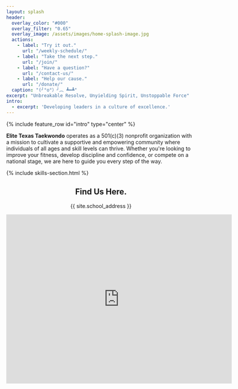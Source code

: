 ```yaml
---
layout: splash
header:
  overlay_color: "#000"
  overlay_filter: "0.65"
  overlay_image: /assets/images/home-splash-image.jpg
  actions:
    - label: "Try it out."
      url: "/weekly-schedule/"
    - label: "Take the next step."
      url: "/join/"
    - label: "Have a question?"
      url: "/contact-us/"
    - label: "Help our cause."
      url: "/donate/"
  caption: "(╯°o°）╯︵ ┻━┻"
excerpt: "Unbreakable Resolve, Unyielding Spirit, Unstoppable Force"
intro: 
  - excerpt: 'Developing leaders in a culture of excellence.'
---
```


<!-- {% include news-banner.html %} -->
{% include feature_row id="intro" type="center" %}

**Elite Texas Taekwondo** operates as a 501(c)(3) nonprofit organization with a mission to cultivate a supportive and
empowering community where individuals of all ages and skill levels can thrive. Whether you're looking
to improve your fitness, develop discipline and confidence, or compete on a national stage, we are here to guide
you every step of the way.

{% include skills-section.html %}



<div class="location" style="text-align: center; margin: 2em 0;">
<h2>Find Us Here.</h2>
<p>{{ site.school_address }}</p>
<iframe
  src="https://www.google.com/maps/embed?pb=!1m18!1m12!1m3!1d3475.108248207779!2d-98.57422488823424!3d29.42563247513763!2m3!1f0!2f0!3f0!3m2!1i1024!2i768!4f13.1!3m3!1m2!1s0x865c5ea9f167d0fb%3A0xa3ccc6cbe7d5ece6!2sCuellar%20Community%20Center!5e0!3m2!1sen!2sus!4v1732812586696!5m2!1sen!2sus"
  width="600"
  height="450"
  style="border:0;"
  allowfullscreen=""
  loading="lazy"
  referrerpolicy="no-referrer-when-downgrade">
</iframe>
</div>

<style>
  .hero {
    background-image: url('path-to-hero-image.jpg');
    background-size: cover;
    background-position: center;
    color: white;
    text-align: center;
    padding: 100px 20px;
  }
  .hero h1 {
    font-size: 2.5em;
    margin-bottom: 10px;
  }
  .hero p {
    font-size: 1.2em;
  }
  .skills-section {
    text-align: center;
    padding: 50px 20px;
    background-color: #ffffff;
  }
  .skills-section h2 {
    font-size: 2em;
    margin-bottom: 20px;
  }
  .skills {
    display: flex;
    flex-wrap: wrap;
    justify-content: center;
    gap: 20px;
  }
  .skill {
    position: relative;
    background-color: #99c2ff; /* Medium blue */
    border-radius: 10px;
    padding: 20px;
    width: 200px;
    text-align: center;
    font-size: 1.2em;
    font-weight: bold;
    box-shadow: 0 4px 6px rgba(0, 0, 0, 0.1);
    transition: transform 0.3s ease, background-color 0.3s ease;
  }
  .skill:hover {
    transform: scale(1.1);
    background-color: #80b3ff; /* Slightly darker blue for hover */
  }
  .tooltip {
    visibility: hidden;
    background-color: #e0e0e0; /* Medium grey */
    color: #000; /* Dark text for readability */
    text-align: center;
    border-radius: 10px;
    padding: 10px;
    position: absolute;
    bottom: 120%; /* Position above the skill box */
    left: 50%;
    transform: translateX(-50%);
    z-index: 1;
    opacity: 0;
    font-size: 0.9em; /* Smaller font for long text */
    max-width: 350px; /* Constrain the width */
    /* word-wrap: break-word; Enable word wrapping */
    box-shadow: 0 4px 8px rgba(0, 0, 0, 0.2); /* Add a subtle shadow for the bubble */
    border: 1px solid #c0c0c0; /* Slightly darker grey for the border */
    transition: opacity 0.3s ease;
  }
  .skill:hover .tooltip {
    visibility: visible;
    opacity: 1;
  }
  .tooltip::after {
    content: '';
    position: absolute;
    top: 100%; /* At the bottom of the tooltip */
    left: 50%;
    transform: translateX(-50%);
    border-width: 6px;
    border-style: solid;
    border-color: #e0e0e0 transparent transparent transparent; /* Match tooltip background */
  }
</style>